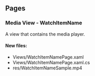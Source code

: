 ﻿## Pages

<!--{[{-->
### Media View - WatchItemName
A view that contains the media player.
#### New files:
* Views/WatchItemNamePage.xaml
* Views/WatchItemNamePage.xaml.cs
* res/WatchItemNameSample.mp4
<!--}]}-->